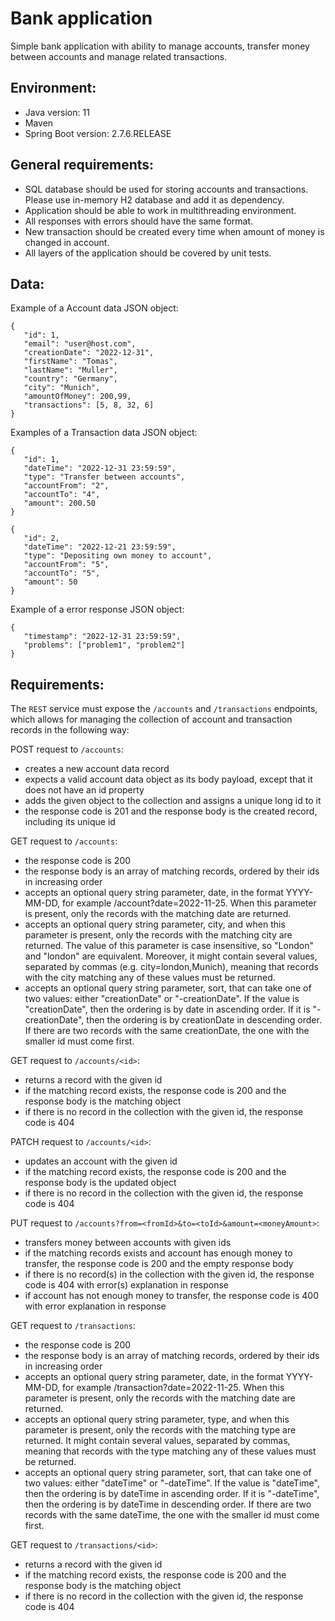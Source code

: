 # Bank application
Simple bank application with ability to manage accounts, transfer money between accounts and manage related transactions.

## Environment:
- Java version: 11
- Maven
- Spring Boot version: 2.7.6.RELEASE

## General requirements:
- SQL database should be used for storing accounts and transactions. Please use in-memory H2 database and add it as dependency.
- Application should be able to work in multithreading environment.
- All responses with errors should have the same format.
- New transaction should be created every time when amount of money is changed in account.
- All layers of the application should be covered by unit tests.

## Data:
Example of a Account data JSON object:
```
{
   "id": 1,
   "email": "user@host.com",
   "creationDate": "2022-12-31",
   "firstName": "Tomas",
   "lastName": "Muller",
   "country": "Germany",
   "city": "Munich",
   "amountOfMoney": 200,99,
   "transactions": [5, 8, 32, 6]
}
```

Examples of a Transaction data JSON object:
```
{
   "id": 1,
   "dateTime": "2022-12-31 23:59:59",
   "type": "Transfer between accounts",
   "accountFrom": "2",
   "accountTo": "4",
   "amount": 200.50
}

{
   "id": 2,
   "dateTime": "2022-12-21 23:59:59",
   "type": "Depositing own money to account",
   "accountFrom": "5",
   "accountTo": "5",
   "amount": 50
}
```

Example of a error response JSON object:
```
{
   "timestamp": "2022-12-31 23:59:59",
   "problems": ["problem1", "problem2"]
}
```

## Requirements:
The `REST` service must expose the `/accounts` and `/transactions` endpoints, which allows for managing the collection of account and transaction records in the following way:


POST request to `/accounts`:

- creates a new account data record
- expects a valid account data object as its body payload, except that it does not have an id property
- adds the given object to the collection and assigns a unique long id to it
- the response code is 201 and the response body is the created record, including its unique id


GET request to `/accounts`:

- the response code is 200
- the response body is an array of matching records, ordered by their ids in increasing order
- accepts an optional query string parameter, date, in the format YYYY-MM-DD, for example /account?date=2022-11-25. When this parameter is present, only the records with the matching date are returned.
- accepts an optional query string parameter, city, and when this parameter is present, only the records with the matching city are returned. The value of this parameter is case insensitive, so "London" and "london" are equivalent. Moreover, it might contain several values, separated by commas (e.g. city=london,Munich), meaning that records with the city matching any of these values must be returned.
- accepts an optional query string parameter, sort, that can take one of two values: either "creationDate" or "-creationDate". If the value is "creationDate", then the ordering is by date in ascending order. If it is "-creationDate", then the ordering is by creationDate in descending order. If there are two records with the same creationDate, the one with the smaller id must come first.


GET request to `/accounts/<id>`:

- returns a record with the given id
- if the matching record exists, the response code is 200 and the response body is the matching object
- if there is no record in the collection with the given id, the response code is 404

PATCH request to `/accounts/<id>`:

- updates an account with the given id
- if the matching record exists, the response code is 200 and the response body is the updated object
- if there is no record in the collection with the given id, the response code is 404

PUT request to `/accounts?from=<fromId>&to=<toId>&amount=<moneyAmount>`:

- transfers money between accounts with given ids
- if the matching records exists and account has enough money to transfer, the response code is 200 and the empty response body
- if there is no record(s) in the collection with the given id, the response code is 404 with error(s) explanation in response
- if account has not enough money to transfer, the response code is 400 with error explanation in response

GET request to `/transactions`:

- the response code is 200
- the response body is an array of matching records, ordered by their ids in increasing order
- accepts an optional query string parameter, date, in the format YYYY-MM-DD, for example /transaction?date=2022-11-25. When this parameter is present, only the records with the matching date are returned.
- accepts an optional query string parameter, type, and when this parameter is present, only the records with the matching type are returned. It might contain several values, separated by commas, meaning that records with the type matching any of these values must be returned.
- accepts an optional query string parameter, sort, that can take one of two values: either "dateTime" or "-dateTime". If the value is "dateTime", then the ordering is by dateTime in ascending order. If it is "-dateTime", then the ordering is by dateTime in descending order. If there are two records with the same dateTime, the one with the smaller id must come first.


GET request to `/transactions/<id>`:

- returns a record with the given id
- if the matching record exists, the response code is 200 and the response body is the matching object
- if there is no record in the collection with the given id, the response code is 404
